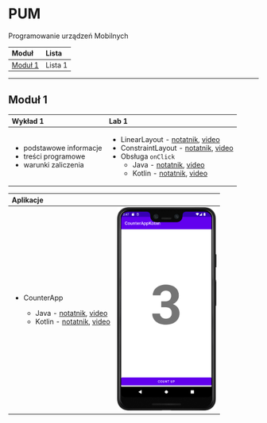# PUM
 Programowanie urządzeń Mobilnych
 
|Moduł|Lista|
|:-------|:--------|
|[Moduł 1](#moduł-1)| Lista 1 |

---

## Moduł 1
|Wykład 1|Lab 1|
|:-------|:-------|
|<ul><li> podstawowe informacje </li><li> treści programowe </li><li> warunki zaliczenia </li></ul>| <ul><li> LinearLayout - [notatnik](https://github.com/RafLew84/PUM/blob/main/2022-2023/Lab/Lab1/1.1%20-%20Interfejs%20-%20LinearLayout.ipynb), [video](https://uniwroc.sharepoint.com/:v:/s/PUMpriv/Ebicr3eNd21HqRb6rJh1INcBqVWZDmkUAvdZK0l5OCqmxg?e=oMjfEG) </li><li> ConstraintLayout - [notatnik](https://github.com/RafLew84/PUM/blob/main/2022-2023/Lab/Lab1/1.2%20-%20Interfejs%20-%20ConstraintLayout.ipynb), [video](https://uniwroc.sharepoint.com/:v:/s/PUMpriv/EWzixce6YtNOg3d_uC4hCikBmhoQL4_XI8g8waSI10HYHg?e=O489Y8) </li><li> Obsługa `onClick` <ul><li>Java - [notatnik](https://github.com/RafLew84/PUM/blob/main/2022-2023/Lab/Lab1/1.4.1%20-%20Java%20-%20Obs%C5%82uga%20OnClick.ipynb), [video](https://uniwroc.sharepoint.com/:v:/s/PUMpriv/Eci9jNj6JNRMpZGtMalawZoBSVFMiqnxfxhs6DKWnm_E3w?e=SgRTdO)</li><li>Kotlin - [notatnik](https://github.com/RafLew84/PUM/blob/main/2022-2023/Lab/Lab1/1.4.2%20-%20Kotlin%20-%20Obs%C5%82uga%20OnClick.ipynb), [video](https://uniwroc.sharepoint.com/:v:/s/PUMpriv/EQB1joMBZg9GtEjVRcRnmG0BbuNKVX8DrJHltzP4MhLCzw?e=cckSxc)</li></ul></li></ul>|

|Aplikacje|  |
|:-------|:-------|
|<ul><li>CounterApp</li><ul><li>Java - [notatnik](https://github.com/RafLew84/PUM/blob/main/2022-2023/Lab/Lab1/1.3.1%20-%20Java%20-%20CounterApp.ipynb), [video](https://uniwroc.sharepoint.com/:v:/s/PUMpriv/EdicfF8zhUVBszJtJ03qCiUBM_wfVFnfxIrNPRja-cdZYA?e=Kwslvx)</li><li>Kotlin - [notatnik](https://github.com/RafLew84/PUM/blob/main/2022-2023/Lab/Lab1/1.3.2%20-%20Kotlin%20-%20CounterApp.ipynb), [video](https://uniwroc.sharepoint.com/:v:/s/PUMpriv/EWqCuWelp2NKq8apF7vDTacBATZzFUsBKF5FJp8P-p8HdA?e=AeMjsF)</li></ul></ul>| <img src="https://github.com/RafLew84/PUM/blob/main/2022-2023/Lab/Lab1/images/counterapp.png" width="200" />|
